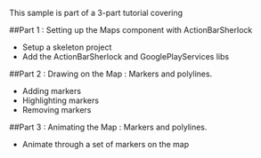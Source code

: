 This sample is part of a 3-part tutorial covering

##Part 1 : Setting up the Maps component with ActionBarSherlock
- Setup a skeleton project
- Add the ActionBarSherlock and GooglePlayServices libs
	
##Part 2 : Drawing on the Map : Markers and polylines.
- Adding markers
- Highlighting markers
- Removing markers
	
##Part 3 : Animating the Map : Markers and polylines.
- Animate through a set of markers on the map
	